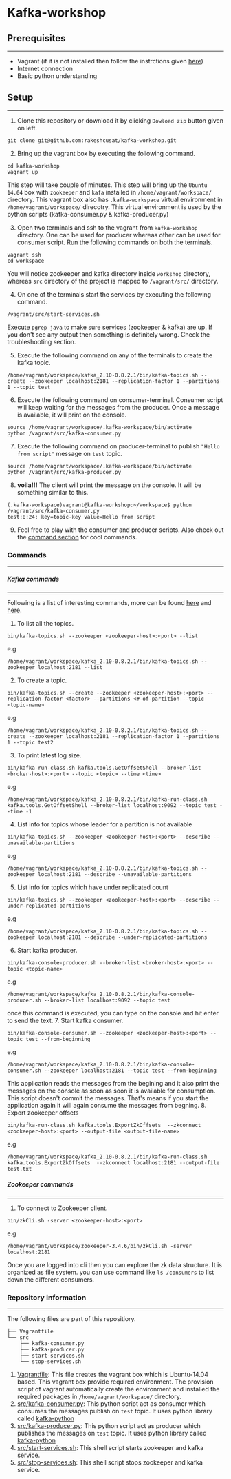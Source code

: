 # Kafka-workshop

## Prerequisites
---
 - Vagrant (if it is not installed then follow the instrctions given [here](https://github.com/rakeshcusat/kafka-workshop/wiki/Vagrant-installation-steps))
 - Internet connection
 - Basic python understanding
 
## Setup
---
1. Clone this repository or download it by clicking `Dowload zip` button given on left.
  
  ```
  git clone git@github.com:rakeshcusat/kafka-workshop.git
  ```
2. Bring up the vagrant box by executing the following command.
  
  ```
  cd kafka-workshop
  vagrant up
  ```
  This step will take couple of minutes. This step will bring up the `Ubuntu 14.04` box with `zookeeper` and `kafa` installed in `/home/vagrant/workspace/` directory. This vagrant box also has `.kafka-workspace` virtual environment in `/home/vagrant/workspace/` direcotry. This virtual environment is used by the python scripts (kafka-consumer.py & kafka-producer.py)
  
3. Open two terminals and ssh to the vagrant from `kafka-workshop` directory. One can be used for producer whereas other can be used for consumer script. Run the following commands on both the terminals.
  
  ```
  vagrant ssh
  cd workspace
  ```
  You will notice zookeeper and kafka directory inside `workshop` directory, whereas `src` directory of the project is mapped to `/vagrant/src/` directory.
  
4. On one of the terminals start the services by executing the following command.
  
  ```
  /vagrant/src/start-services.sh
  ```
  Execute `pgrep java` to make sure services (zookeeper & kafka) are up. If you don't see any output then something is definitely wrong. Check the troubleshooting section.
  
5. Execute the following command on any of the terminals to create the kafka topic.

  ```
  /home/vagrant/workspace/kafka_2.10-0.8.2.1/bin/kafka-topics.sh --create --zookeeper localhost:2181 --replication-factor 1 --partitions 1 --topic test
  ```
  
6. Execute the following command on consumer-terminal. Consumer script will keep waiting for the messages from the producer. Once a message is available, it will print on the console.
  
  ```
  source /home/vagrant/workspace/.kafka-workspace/bin/activate
  python /vagrant/src/kafka-consumer.py
  ```
  
7. Execute the following command on producer-terminal to publish `"Hello from script"` message on `test` topic.
  
  ```
  source /home/vagrant/workspace/.kafka-workspace/bin/activate
  python /vagrant/src/kafka-producer.py
  ```
  
8. **__voila!!!__** The client will print the message on the console. It will be something similar to this.
  
  ```
  (.kafka-workspace)vagrant@kafka-workshop:~/workspace$ python /vagrant/src/kafka-consumer.py
  test:0:24: key=topic-key value=Hello from script
  ```
  
9. Feel free to play with the consumer and producer scripts. Also check out the [command section](#commands) for cool commands.

### Commands
---
##### Kafka commands
---
Following is a list of interesting commands, more can be found [here](https://cwiki.apache.org/confluence/display/KAFKA/Replication+tools) and [here](https://cwiki.apache.org/confluence/display/KAFKA/System+Tools#SystemTools-GetOffsetShell).

1. To list all the topics.
  
  ```
  bin/kafka-topics.sh --zookeeper <zookeeper-host>:<port> --list
  ```
  e.g
  
  ```
  /home/vagrant/workspace/kafka_2.10-0.8.2.1/bin/kafka-topics.sh --zookeeper localhost:2181 --list
  ```
2. To create a topic.
  
  ```
  bin/kafka-topics.sh --create --zookeeper <zookeeper-host>:<port> --replication-factor <factor> --partitions <#-of-partition --topic <topic-name>
  ```
  e.g
  
  ```
  /home/vagrant/workspace/kafka_2.10-0.8.2.1/bin/kafka-topics.sh --create --zookeeper localhost:2181 --replication-factor 1 --partitions 1 --topic test2
  ```
3. To print latest log size.
  
  ```
  bin/kafka-run-class.sh kafka.tools.GetOffsetShell --broker-list <broker-host>:<port> --topic <topic> --time <time>
  ```
  e.g
  
  ```
  /home/vagrant/workspace/kafka_2.10-0.8.2.1/bin/kafka-run-class.sh kafka.tools.GetOffsetShell --broker-list localhost:9092 --topic test --time -1
  ```
4. List info for topics whose leader for a partition is not available
  
  ```
  bin/kafka-topics.sh --zookeeper <zookeeper-host>:<port> --describe --unavailable-partitions
  ```
  e.g
  
  ```
  /home/vagrant/workspace/kafka_2.10-0.8.2.1/bin/kafka-topics.sh --zookeeper localhost:2181 --describe --unavailable-partitions
  ```
5. List info for topics which have under replicated count
  
  ```
  bin/kafka-topics.sh --zookeeper <zookeeper-host>:<port> --describe --under-replicated-partitions
  ```
  e.g
  
  ```
  /home/vagrant/workspace/kafka_2.10-0.8.2.1/bin/kafka-topics.sh --zookeeper localhost:2181 --describe --under-replicated-partitions
  ```
6. Start kafka producer.
  ```
  bin/kafka-console-producer.sh --broker-list <broker-host>:<port> --topic <topic-name>
  ```
  e.g
  
  ```
  /home/vagrant/workspace/kafka_2.10-0.8.2.1/bin/kafka-console-producer.sh --broker-list localhost:9092 --topic test 
  ```
  once this command is executed, you can type on the console and hit enter to send the text.
7. Start kafka consumer.
  
  ```
  bin/kafka-console-consumer.sh --zookeeper <zookeeper-host>:<port> --topic test --from-beginning
  ```
  e.g
  
  ```
  /home/vagrant/workspace/kafka_2.10-0.8.2.1/bin/kafka-console-consumer.sh --zookeeper localhost:2181 --topic test --from-beginning
  ```
  This application reads the messages from the begining and it also print the messages on the console as soon as soon it is available for consumption. This script doesn't commit the messages. That's means if you start the application again it will again consume the messages from begning.
8. Export zookeeper offsets
  
  ```
  bin/kafka-run-class.sh kafka.tools.ExportZkOffsets  --zkconnect  <zookeeper-host>:<port> --output-file <output-file-name>
  ```
  e.g
  
  ```
  /home/vagrant/workspace/kafka_2.10-0.8.2.1/bin/kafka-run-class.sh kafka.tools.ExportZkOffsets  --zkconnect localhost:2181 --output-file test.txt
  ```
    
##### Zookeeper commands
---
1. To connect to Zookeeper client.
  
  ```
  bin/zkCli.sh -server <zookeeper-host>:<port>
  ```
  e.g
  
  ```
  /home/vagrant/workspace/zookeeper-3.4.6/bin/zkCli.sh -server localhost:2181
  ```
  Once you are logged into cli then you can explore the zk data structure. It is organized as file system. you can use command like `ls /consumers` to list down the different consumers.
    
### Repository information
---
The following files are part of this repositiory.
```
├── Vagrantfile
└── src
    ├── kafka-consumer.py
    ├── kafka-producer.py
    ├── start-services.sh
    └── stop-services.sh
```
 1. [Vagrantfile](https://github.com/rakeshcusat/kafka-workshop/blob/master/Vagrantfile): This file creates the vagrant box which is Ubuntu-14.04 based. This vagrant box provide required environment. The provision script of vagrant automatically create the environment and installed the required packages in `/home/vagrant/workspace/` directory.
 2. [src/kafka-consumer.py](https://github.com/rakeshcusat/kafka-workshop/blob/master/src/kafka-consumer.py): This python script act as consumer which consumes the messages publish on `test` topic. It uses python library called [kafka-python](http://kafka-python.readthedocs.org/en/latest/usage.html#kafkaconsumer)
 3. [src/kafka-producer.py](https://github.com/rakeshcusat/kafka-workshop/blob/master/src/kafka-producer.py): This python script act as producer which publishes the messages on `test` topic.  It uses python library called [kafka-python](http://kafka-python.readthedocs.org/en/latest/usage.html#simpleproducer)
 4. [src/start-services.sh](https://github.com/rakeshcusat/kafka-workshop/blob/master/src/start-services.sh): This shell script starts zookeeper and kafka service.
 5. [src/stop-services.sh](https://github.com/rakeshcusat/kafka-workshop/blob/master/src/stop-services.sh): This shell script stops zookeeper and kafka service.
